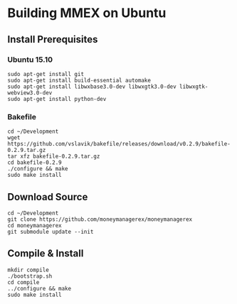 # Building MMEX on Ubuntu

## Install Prerequisites	
	 
### Ubuntu 15.10
	sudo apt-get install git
	sudo apt-get install build-essential automake
	sudo apt-get install libwxbase3.0-dev libwxgtk3.0-dev libwxgtk-webview3.0-dev
	sudo apt-get install python-dev
	
### Bakefile

	cd ~/Development
	wget https://github.com/vslavik/bakefile/releases/download/v0.2.9/bakefile-0.2.9.tar.gz
	tar xfz bakefile-0.2.9.tar.gz
	cd bakefile-0.2.9
	./configure && make 
	sudo make install
	
## Download Source

    cd ~/Development
	git clone https://github.com/moneymanagerex/moneymanagerex
	cd moneymanagerex
	git submodule update --init
	
## Compile & Install
	mkdir compile
	./bootstrap.sh
	cd compile
	../configure && make
	sudo make install